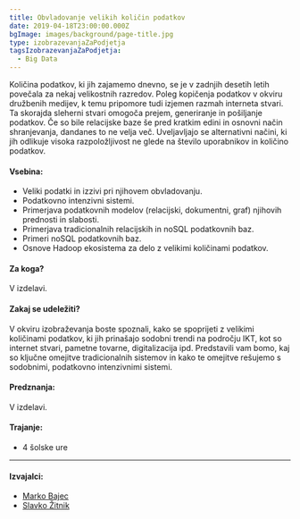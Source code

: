 ```yaml
---
title: Obvladovanje velikih količin podatkov
date: 2019-04-18T23:00:00.000Z
bgImage: images/background/page-title.jpg
type: izobrazevanjaZaPodjetja
tagsIzobrazevanjaZaPodjetja:
  - Big Data
---
```

Količina podatkov, ki jih zajamemo dnevno, se je v zadnjih desetih letih povečala za nekaj velikostnih razredov. Poleg kopičenja podatkov v okviru družbenih medijev, k temu pripomore tudi izjemen razmah interneta stvari. Ta skorajda sleherni stvari omogoča prejem, generiranje in pošiljanje podatkov. Če so bile relacijske baze še pred kratkim edini in osnovni način shranjevanja, dandanes to ne velja več. Uveljavljajo se alternativni načini, ki jih odlikuje visoka razpoložljivost ne glede na število uporabnikov in količino podatkov. 

#### Vsebina:

* Veliki podatki in izzivi pri njihovem obvladovanju.
* Podatkovno intenzivni sistemi.
* Primerjava podatkovnih modelov (relacijski, dokumentni, graf) njihovih prednosti in slabosti.
* Primerjava tradicionalnih relacijskih in noSQL podatkovnih baz.
* Primeri noSQL podatkovnih baz.
* Osnove Hadoop ekosistema za delo z velikimi količinami podatkov.

#### Za koga?

V izdelavi.

#### Zakaj se udeležiti?

V okviru izobraževanja boste spoznali, kako se spoprijeti z velikimi količinami podatkov, ki jih prinašajo sodobni trendi na področju IKT, kot so internet stvari, pametne tovarne, digitalizacija ipd. Predstavili vam bomo, kaj so ključne omejitve tradicionalnih sistemov in kako te omejitve rešujemo s sodobnimi, podatkovno intenzivnimi sistemi. 

#### Predznanja:

V izdelavi.

#### Trajanje:

* 4 šolske ure

- - -

#### Izvajalci:

* [Marko Bajec](/izvajalci/marko-bajec/)
* [Slavko Žitnik](/izvajalci/slavko-zitnik/)
